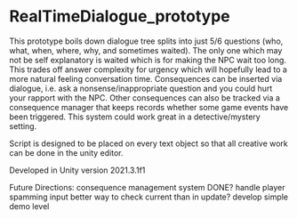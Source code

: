 # RealTimeDialogue_prototype

This prototype boils down dialogue tree splits into just 5/6 questions (who, what, when, where, why, and sometimes waited). The only one which may not be self explanatory is waited which is for making the NPC wait too long. This trades off answer complexity for urgency which will hopefully lead to a more natural feeling conversation time. Consequences can be inserted via dialogue, i.e. ask a nonsense/inappropriate question and you could hurt your rapport with the NPC. Other consequences can also be tracked via a consequence manager that keeps records whether some game events have been triggered. This system could work great in a detective/mystery setting.

Script is designed to be placed on every text object so that all creative work can be done in the unity editor.

Developed in Unity version 2021.3.1f1

Future Directions:
consequence management system DONE?
handle player spamming input
better way to check current than in update?
develop simple demo level
